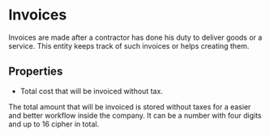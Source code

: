 # Invoices

Invoices are made after a contractor has done his duty to deliver goods or a service.
This entity keeps track of such invoices or helps creating them.


## Properties

- Total cost that will be invoiced without tax.

The total amount that will be invoiced is stored without taxes
for a easier and better workflow inside the company.
It can be a number with four digits and up to 16 cipher in total.
